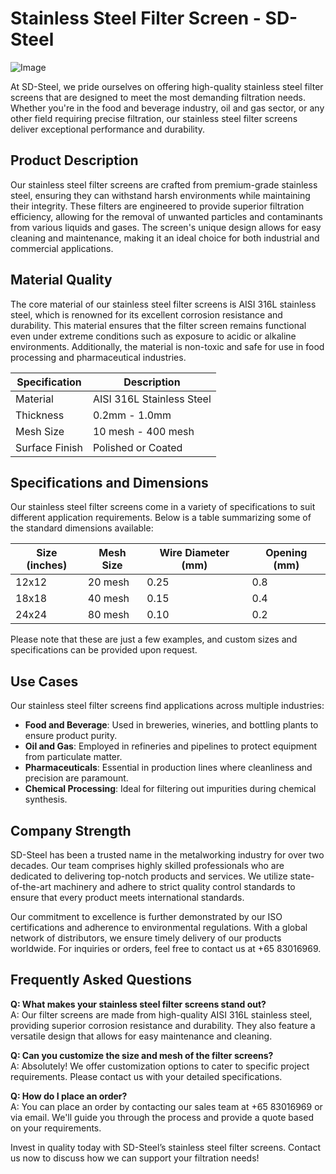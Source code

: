 # Stainless Steel Filter Screen - SD-Steel

![Image](https://github.com/user-attachments/assets/2567258e-e124-4816-932d-1809bd27ef0b)

At SD-Steel, we pride ourselves on offering high-quality stainless steel filter screens that are designed to meet the most demanding filtration needs. Whether you're in the food and beverage industry, oil and gas sector, or any other field requiring precise filtration, our stainless steel filter screens deliver exceptional performance and durability.

## Product Description

Our stainless steel filter screens are crafted from premium-grade stainless steel, ensuring they can withstand harsh environments while maintaining their integrity. These filters are engineered to provide superior filtration efficiency, allowing for the removal of unwanted particles and contaminants from various liquids and gases. The screen's unique design allows for easy cleaning and maintenance, making it an ideal choice for both industrial and commercial applications.

## Material Quality

The core material of our stainless steel filter screens is AISI 316L stainless steel, which is renowned for its excellent corrosion resistance and durability. This material ensures that the filter screen remains functional even under extreme conditions such as exposure to acidic or alkaline environments. Additionally, the material is non-toxic and safe for use in food processing and pharmaceutical industries.

| Specification | Description |
|---------------|-------------|
| Material      | AISI 316L Stainless Steel |
| Thickness     | 0.2mm - 1.0mm |
| Mesh Size     | 10 mesh - 400 mesh |
| Surface Finish| Polished or Coated |

## Specifications and Dimensions

Our stainless steel filter screens come in a variety of specifications to suit different application requirements. Below is a table summarizing some of the standard dimensions available:

| Size (inches) | Mesh Size | Wire Diameter (mm) | Opening (mm) |
|---------------|-----------|--------------------|--------------|
| 12x12        | 20 mesh   | 0.25              | 0.8          |
| 18x18        | 40 mesh   | 0.15              | 0.4          |
| 24x24        | 80 mesh   | 0.10              | 0.2          |

Please note that these are just a few examples, and custom sizes and specifications can be provided upon request.

## Use Cases

Our stainless steel filter screens find applications across multiple industries:

- **Food and Beverage**: Used in breweries, wineries, and bottling plants to ensure product purity.
- **Oil and Gas**: Employed in refineries and pipelines to protect equipment from particulate matter.
- **Pharmaceuticals**: Essential in production lines where cleanliness and precision are paramount.
- **Chemical Processing**: Ideal for filtering out impurities during chemical synthesis.

## Company Strength

SD-Steel has been a trusted name in the metalworking industry for over two decades. Our team comprises highly skilled professionals who are dedicated to delivering top-notch products and services. We utilize state-of-the-art machinery and adhere to strict quality control standards to ensure that every product meets international standards.

Our commitment to excellence is further demonstrated by our ISO certifications and adherence to environmental regulations. With a global network of distributors, we ensure timely delivery of our products worldwide. For inquiries or orders, feel free to contact us at +65 83016969.

## Frequently Asked Questions

**Q: What makes your stainless steel filter screens stand out?**  
A: Our filter screens are made from high-quality AISI 316L stainless steel, providing superior corrosion resistance and durability. They also feature a versatile design that allows for easy maintenance and cleaning.

**Q: Can you customize the size and mesh of the filter screens?**  
A: Absolutely! We offer customization options to cater to specific project requirements. Please contact us with your detailed specifications.

**Q: How do I place an order?**  
A: You can place an order by contacting our sales team at +65 83016969 or via email. We'll guide you through the process and provide a quote based on your requirements.

Invest in quality today with SD-Steel’s stainless steel filter screens. Contact us now to discuss how we can support your filtration needs!